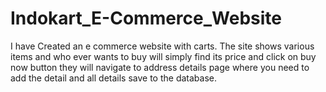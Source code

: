 # Indokart_E-Commerce_Website
 I have Created an e commerce website with carts. The site shows various items and who ever wants to buy will simply find its price and click on buy now button they will navigate to address details page where you need to add the detail and all details save to the database.
